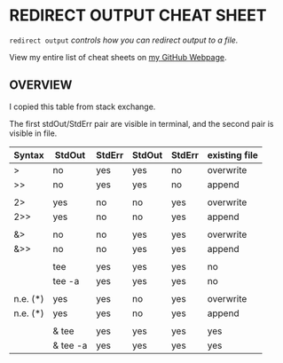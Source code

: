 # REDIRECT OUTPUT CHEAT SHEET

`redirect output` _controls how you can redirect output to a file._

View my entire list of cheat sheets on
[my GitHub Webpage](https://jeffdecola.github.io/my-cheat-sheets/).

## OVERVIEW

I copied this table from stack exchange.

The first stdOut/StdErr pair are visible in terminal, and the second pair
is visible in file.
  
   
|  Syntax   |  StdOut  |  StdErr  |  StdOut  |  StdErr  | existing file |
|-----------|----------|----------|----------|----------|---------------|
|     >     |    no    |   yes    |   yes    |    no    |  overwrite    |
|     >>    |    no    |   yes    |   yes    |    no    |   append      |
|           |          |          |          |          |               |
|    2>     |   yes    |    no    |    no    |   yes    |  overwrite    |
|    2>>    |   yes    |    no    |    no    |   yes    |   append      |
|           |          |          |          |          |               |
|    &>     |    no    |    no    |   yes    |   yes    |  overwrite    |
|    &>>    |    no    |    no    |   yes    |   yes    |   append      |
|           |          |          |          |          |               |
|  | tee    |   yes    |   yes    |   yes    |    no    |  overwrite    |
|  | tee -a |   yes    |   yes    |   yes    |    no    |   append      |
|           |          |          |          |          |               |
|  n.e. (*) |   yes    |   yes    |    no    |   yes    |  overwrite    |
|  n.e. (*) |   yes    |   yes    |    no    |   yes    |   append      |
|           |          |          |          |          |               |
| |& tee    |   yes    |   yes    |   yes    |   yes    |  overwrite    |
| |& tee -a |   yes    |   yes    |   yes    |   yes    |   append      |
